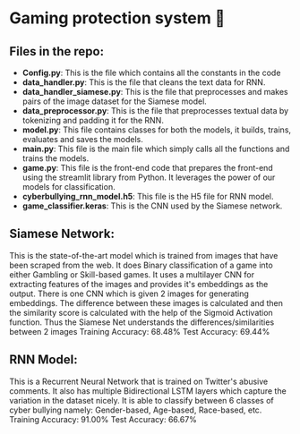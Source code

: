 # Gaming protection system 💪
## Files in the repo: 
* **Config.py**: This is the file which contains all the constants in the code
* **data_handler.py**: This is the file that cleans the text data for RNN.
* **data_handler_siamese.py**: This is the file that preprocesses and makes pairs of the image dataset for the Siamese model.
* **data_preprocessor.py**: This is the file that preprocesses textual data by tokenizing and padding it for the RNN.
* **model.py**: This file contains classes for both the models, it builds, trains, evaluates and saves the models.
* **main.py**: This file is the main file which simply calls all the functions and trains the models.
* **game.py**: This file is the front-end code that prepares the front-end using the streamlit library from Python. It leverages the power of our models for classification.
* **cyberbullying_rnn_model.h5**: This file is the H5 file for RNN model.
* **game_classifier.keras**: This is the CNN used by the Siamese network.

## Siamese Network: 
This is the state-of-the-art model which is trained from images that have been scraped from the web. It does Binary classification of a game into either Gambling or Skill-based games. It uses a multilayer CNN for extracting features of the images and provides it's embeddings as the output. There is one CNN which is given 2 images for generating embeddings. The difference between these images is calculated and then the similarity score is calculated with the help of the Sigmoid Activation function. Thus the Siamese Net understands the differences/similarities between 2 images
Training Accuracy: 68.48% Test Accuracy: 69.44%

## RNN Model: 
This is a Recurrent Neural Network that is trained on Twitter's abusive comments. It also has multiple Bidirectional LSTM layers which capture the variation in the dataset nicely. It is able to classify between 6 classes of cyber bullying namely: Gender-based, Age-based, Race-based, etc. 
Training Accuracy: 91.00% Test Accuracy: 66.67%
